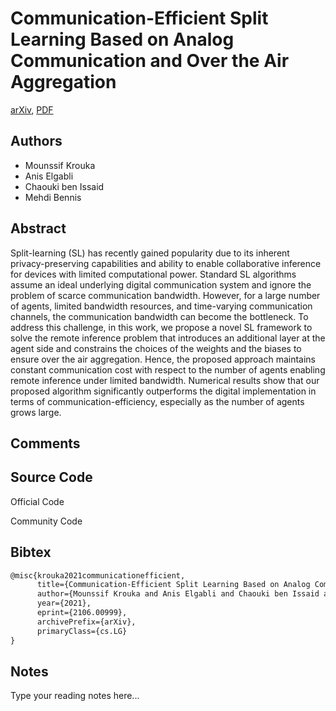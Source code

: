 
# Communication-Efficient Split Learning Based on Analog Communication and Over the Air Aggregation

[arXiv](https://arxiv.org/abs/2106.0999), [PDF](https://arxiv.org/pdf/2106.0999.pdf)

## Authors

- Mounssif Krouka
- Anis Elgabli
- Chaouki ben Issaid
- Mehdi Bennis

## Abstract

Split-learning (SL) has recently gained popularity due to its inherent privacy-preserving capabilities and ability to enable collaborative inference for devices with limited computational power. Standard SL algorithms assume an ideal underlying digital communication system and ignore the problem of scarce communication bandwidth. However, for a large number of agents, limited bandwidth resources, and time-varying communication channels, the communication bandwidth can become the bottleneck. To address this challenge, in this work, we propose a novel SL framework to solve the remote inference problem that introduces an additional layer at the agent side and constrains the choices of the weights and the biases to ensure over the air aggregation. Hence, the proposed approach maintains constant communication cost with respect to the number of agents enabling remote inference under limited bandwidth. Numerical results show that our proposed algorithm significantly outperforms the digital implementation in terms of communication-efficiency, especially as the number of agents grows large.

## Comments



## Source Code

Official Code



Community Code



## Bibtex

```tex
@misc{krouka2021communicationefficient,
      title={Communication-Efficient Split Learning Based on Analog Communication and Over the Air Aggregation}, 
      author={Mounssif Krouka and Anis Elgabli and Chaouki ben Issaid and Mehdi Bennis},
      year={2021},
      eprint={2106.00999},
      archivePrefix={arXiv},
      primaryClass={cs.LG}
}
```

## Notes

Type your reading notes here...

